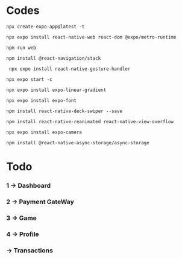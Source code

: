 # Codes

```
npx create-expo-app@latest -t

npx expo install react-native-web react-dom @expo/metro-runtime

npm run web

npm install @react-navigation/stack  

 npx expo install react-native-gesture-handler

npx expo start -c

npx expo install expo-linear-gradient

npx expo install expo-font

npm install react-native-deck-swiper --save

npm install react-native-reanimated react-native-view-overflow 

npx expo install expo-camera

npm install @react-native-async-storage/async-storage
```



# Todo
### 1 -> Dashboard
### 2 -> Payment GateWay
### 3 -> Game
### 4 -> Profile
### -> Transactions
